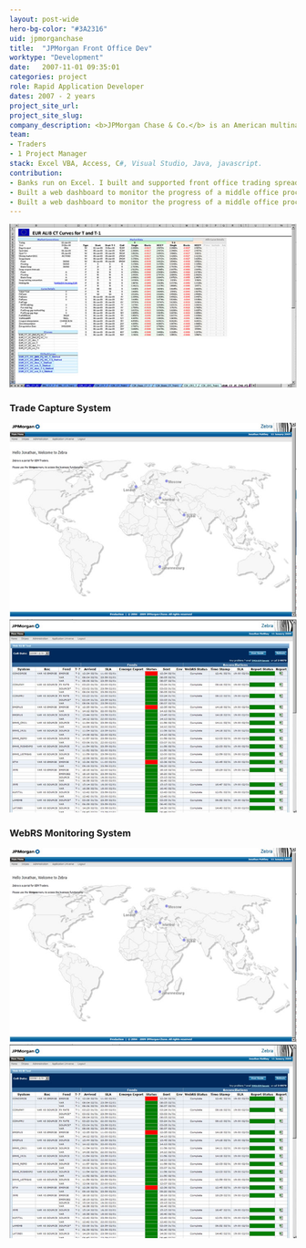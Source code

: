 ```yaml
---
layout: post-wide
hero-bg-color: "#3A2316"
uid: jpmorganchase
title:  "JPMorgan Front Office Dev"
worktype: "Development"
date:   2007-11-01 09:35:01
categories: project
role: Rapid Application Developer
dates: 2007 - 2 years
project_site_url:
project_site_slug:
company_description: <b>JPMorgan Chase & Co.</b> is an American multinational investment bank and financial services company headquartered in New York City. JPMorgan Chase is the largest bank in the United States, and the sixth largest bank in the world by total assets.
team:
- Traders
- 1 Project Manager
stack: Excel VBA, Access, C#, Visual Studio, Java, javascript.
contribution:
- Banks run on Excel. I built and supported front office trading spreadsheets reporting and calculating daily profit and loss, using in-house Alib quant libraries all written in C++. I'd design and build the final dashboards that traders would use on their desks.
- Built a web dashboard to monitor the progress of a middle office process. This was an individual project where I built both backend and front end. SSIS, DTS packages running in the background with C# Asp.net front end to display results. This was way back when ajax was a bit of a new concept, so this was kind of innovative.
- Built a web dashboard to monitor the progress of a middle office process. This was an individual project where I built both backend and front end. SSIS, DTS packages running in the background with C# Asp.net front end to display results.  This was way back when ajax was a bit of a new concept, so this was kind of innovative.
---
```


<div class="showcase">
  <img src="/img/jpmorganchase/riskpnl.jpg" alt="risk-pnl">

  <h3>Trade Capture System</h3>
  <img src="/img/jpmorganchase/webrs1.jpg" alt="jpmorgan-monitoring-system-1">
  <img src="/img/jpmorganchase/webrs2.jpg" alt="jpmorgan-monitoring-system-2">

  <h3>WebRS Monitoring System</h3>
  <img src="/img/jpmorganchase/webrs1.jpg" alt="jpmorgan-monitoring-system-1">
  <img src="/img/jpmorganchase/webrs2.jpg" alt="jpmorgan-monitoring-system-2">
</div>